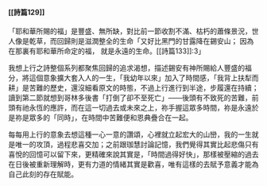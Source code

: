 #### [[詩篇129]]

「耶和華所賜的福」是豐盛、無所缺，對比前一節收割不滿、枯朽的蕭條景況，世人像是乾草，而回歸則是滋潤整全的生命「又好比黑門的甘露降在錫安山； 因為在那裏有耶和華所命定的福， 就是永遠的生命。[[詩篇133]]:3」

我想上行之詩整個系列都聚焦回歸的追求渴想，描述錫安有神所賜給人豐盛的福分，將這個意象擴大套入人的一生，「我幼年以來」加入了時間感，「我背上扶犁而耕」是苦難的歷史，還沒細看原文的時態，不過上行進行到半途，步履還在持續；讀到第二節就想到哥林多後書「打倒了卻不至死亡」―⁠―⁠後頭有不致死的苦難，前頭有祂永恆的應許，而在這一切過去或未來之上，祢手握這眾多時間，祢是永遠於是祢是眾多的「同時」，在時間中苦難便和恩典疊合在一起。

每每用上行的意象去想這種一心一意的讚頌，心裡就立起宏大的山巒，我的一生就是唯一的攻頂，過程悲喜交加；之前跟珈慧討論記憶，我們覺得其實比起悲傷只有喜悅的回憶可以留下來，更精確來說其實是，「時間過得好快」，那樣被壓縮的過去在日後被重新理解時，更有力道的情緒其實是歡喜，唯有這樣的去賦予意義才能為自己此刻的存在賦能。